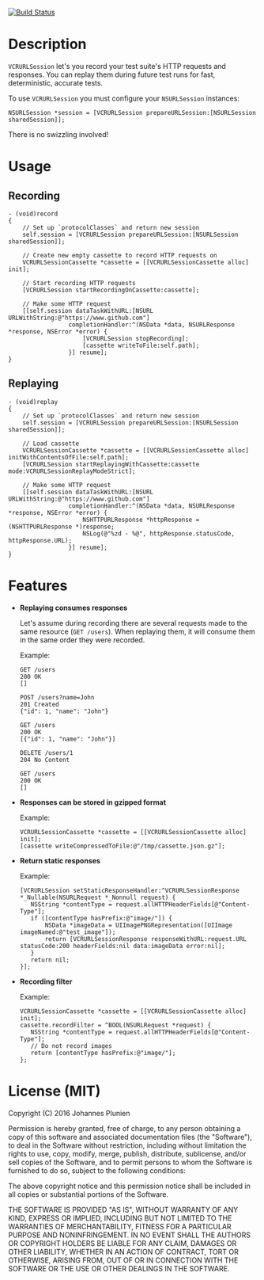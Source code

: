 [![Build Status](https://travis-ci.org/plu/VCRURLSession.svg?branch=master)](https://travis-ci.org/plu/VCRURLSession)

# Description

`VCRURLSession` let's you record your test suite's HTTP requests and responses.
You can replay them during future test runs for fast, deterministic, accurate tests.

To use `VCRURLSession` you must configure your `NSURLSession` instances:

```objc
NSURLSession *session = [VCRURLSession prepareURLSession:[NSURLSession sharedSession]];
```

There is no swizzling involved!

# Usage

## Recording

```objc
- (void)record
{
    // Set up `protocolClasses` and return new session
    self.session = [VCRURLSession prepareURLSession:[NSURLSession sharedSession]];

    // Create new empty cassette to record HTTP requests on
    VCRURLSessionCassette *cassette = [[VCRURLSessionCassette alloc] init];

    // Start recording HTTP requests
    [VCRURLSession startRecordingOnCassette:cassette];

    // Make some HTTP request
    [[self.session dataTaskWithURL:[NSURL URLWithString:@"https://www.github.com"]
                 completionHandler:^(NSData *data, NSURLResponse *response, NSError *error) {
                     [VCRURLSession stopRecording];
                     [cassette writeToFile:self.path];
                 }] resume];
}
```

## Replaying

```objc
- (void)replay
{
    // Set up `protocolClasses` and return new session
    self.session = [VCRURLSession prepareURLSession:[NSURLSession sharedSession]];

    // Load cassette
    VCRURLSessionCassette *cassette = [[VCRURLSessionCassette alloc] initWithContentsOfFile:self.path];
    [VCRURLSession startReplayingWithCassette:cassette mode:VCRURLSessionReplayModeStrict];

    // Make some HTTP request
    [[self.session dataTaskWithURL:[NSURL URLWithString:@"https://www.github.com"]
                 completionHandler:^(NSData *data, NSURLResponse *response, NSError *error) {
                     NSHTTPURLResponse *httpResponse = (NSHTTPURLResponse *)response;
                     NSLog(@"%zd - %@", httpResponse.statusCode, httpResponse.URL);
                 }] resume];
}
```

# Features

* **Replaying consumes responses**

	Let's assume during recording there are several requests made to the same resource (`GET /users`).
When replaying them, it will consume them in the same order they were recorded.

	Example:

	```
	GET /users
	200 OK
	[]

	POST /users?name=John
	201 Created
	{"id": 1, "name": "John"}

	GET /users
	200 OK
	[{"id": 1, "name": "John"}]

	DELETE /users/1
	204 No Content

	GET /users
	200 OK
	[]
	```
* **Responses can be stored in gzipped format**

	Example:
	
	```objc
    VCRURLSessionCassette *cassette = [[VCRURLSessionCassette alloc] init];
    [cassette writeCompressedToFile:@"/tmp/cassette.json.gz"];
	```

* **Return static responses**

	Example:

	```objc
   [VCRURLSession setStaticResponseHandler:^VCRURLSessionResponse *_Nullable(NSURLRequest *_Nonnull request) {
       NSString *contentType = request.allHTTPHeaderFields[@"Content-Type"];
       if ([contentType hasPrefix:@"image/"]) {
           NSData *imageData = UIImagePNGRepresentation([UIImage imageNamed:@"test_image"]);
           return [VCRURLSessionResponse responseWithURL:request.URL statusCode:200 headerFields:nil data:imageData error:nil];
       }
       return nil;
   }];
	```

* **Recording filter**

	Example:

	```objc
   	VCRURLSessionCassette *cassette = [[VCRURLSessionCassette alloc] init];
   cassette.recordFilter = ^BOOL(NSURLRequest *request) {
       NSString *contentType = request.allHTTPHeaderFields[@"Content-Type"];
       // Do not record images
       return [contentType hasPrefix:@"image/"];
   };
	```

# License (MIT)

Copyright (C) 2016 Johannes Plunien

Permission is hereby granted, free of charge, to any person obtaining a copy of this software and associated documentation files (the "Software"), to deal in the Software without restriction, including without limitation the rights to use, copy, modify, merge, publish, distribute, sublicense, and/or sell copies of the Software, and to permit persons to whom the Software is furnished to do so, subject to the following conditions:

The above copyright notice and this permission notice shall be included in all copies or substantial portions of the Software.

THE SOFTWARE IS PROVIDED "AS IS", WITHOUT WARRANTY OF ANY KIND, EXPRESS OR IMPLIED, INCLUDING BUT NOT LIMITED TO THE WARRANTIES OF MERCHANTABILITY, FITNESS FOR A PARTICULAR PURPOSE AND NONINFRINGEMENT. IN NO EVENT SHALL THE AUTHORS OR COPYRIGHT HOLDERS BE LIABLE FOR ANY CLAIM, DAMAGES OR OTHER LIABILITY, WHETHER IN AN ACTION OF CONTRACT, TORT OR OTHERWISE, ARISING FROM, OUT OF OR IN CONNECTION WITH THE SOFTWARE OR THE USE OR OTHER DEALINGS IN THE SOFTWARE.
